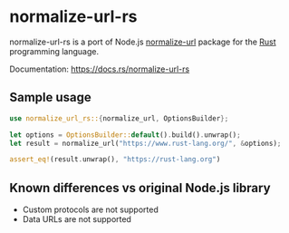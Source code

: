 # normalize-url-rs

normalize-url-rs is a port of Node.js [normalize-url](https://github.com/sindresorhus/normalize-url) package
for the [Rust](http://rust-lang.org/) programming language.
    
Documentation: https://docs.rs/normalize-url-rs

## Sample usage
```rs
use normalize_url_rs::{normalize_url, OptionsBuilder};

let options = OptionsBuilder::default().build().unwrap();
let result = normalize_url("https://www.rust-lang.org/", &options);

assert_eq!(result.unwrap(), "https://rust-lang.org")
```

## Known differences vs original Node.js library

- Custom protocols are not supported
- Data URLs are not supported
